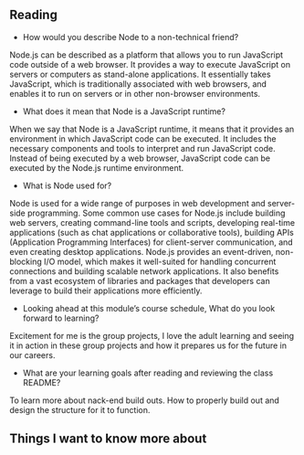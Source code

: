 ## Reading

- How would you describe Node to a non-technical friend?

Node.js can be described as a platform that allows you to run JavaScript code outside of a web browser. It provides a way to execute JavaScript on servers or computers as stand-alone applications. It essentially takes JavaScript, which is traditionally associated with web browsers, and enables it to run on servers or in other non-browser environments.

- What does it mean that Node is a JavaScript runtime?

When we say that Node is a JavaScript runtime, it means that it provides an environment in which JavaScript code can be executed. It includes the necessary components and tools to interpret and run JavaScript code. Instead of being executed by a web browser, JavaScript code can be executed by the Node.js runtime environment.

- What is Node used for?

Node is used for a wide range of purposes in web development and server-side programming. Some common use cases for Node.js include building web servers, creating command-line tools and scripts, developing real-time applications (such as chat applications or collaborative tools), building APIs (Application Programming Interfaces) for client-server communication, and even creating desktop applications. Node.js provides an event-driven, non-blocking I/O model, which makes it well-suited for handling concurrent connections and building scalable network applications. It also benefits from a vast ecosystem of libraries and packages that developers can leverage to build their applications more efficiently.

- Looking ahead at this module’s course schedule, What do you look forward to learning?

Excitement for me is the group projects, I love the adult learning and seeing it in action in these group projects and how it prepares us for the future in our careers.

- What are your learning goals after reading and reviewing the class README?

To learn more about nack-end build outs. How to properly build out and design the structure for it to function.

## Things I want to know more about
